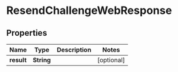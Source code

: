 
# ResendChallengeWebResponse

## Properties
Name | Type | Description | Notes
------------ | ------------- | ------------- | -------------
**result** | **String** |  |  [optional]



